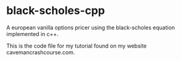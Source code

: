 # black-scholes-cpp
A european vanilla options pricer using the black-scholes equation implemented in c++.

This is the code file for my tutorial found on my website cavemancrashcourse.com.
